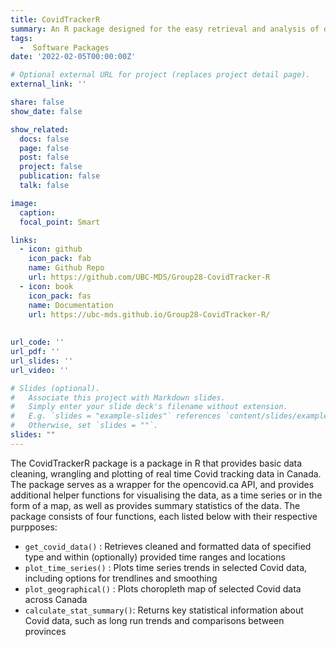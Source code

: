 ```yaml
---
title: CovidTrackerR 
summary: An R package designed for the easy retrieval and analysis of data pertaining to Covid trends in Canada, including information about cases, vaccinations and testing. 
tags:
  -  Software Packages 
date: '2022-02-05T00:00:00Z'

# Optional external URL for project (replaces project detail page).
external_link: ''

share: false
show_date: false

show_related:
  docs: false
  page: false
  post: false
  project: false
  publication: false
  talk: false

image:
  caption: 
  focal_point: Smart

links:
  - icon: github
    icon_pack: fab
    name: Github Repo
    url: https://github.com/UBC-MDS/Group28-CovidTracker-R
  - icon: book
    icon_pack: fas
    name: Documentation
    url: https://ubc-mds.github.io/Group28-CovidTracker-R/
    
    
url_code: ''
url_pdf: ''
url_slides: ''
url_video: ''

# Slides (optional).
#   Associate this project with Markdown slides.
#   Simply enter your slide deck's filename without extension.
#   E.g. `slides = "example-slides"` references `content/slides/example-slides.md`.
#   Otherwise, set `slides = ""`.
slides: ""
---
```


The CovidTrackerR package is a package in R that provides basic data cleaning, wrangling and plotting of real time Covid tracking data in Canada. The package serves as a wrapper for the opencovid.ca API, and provides additional helper functions for visualising the data, as a time series or in the form of a map, as well as provides summary statistics of the data. The package consists of four functions, each listed below with their respective purpposes:
* `get_covid_data()` : Retrieves cleaned and formatted data of specified type and within (optionally) provided time ranges and locations
* `plot_time_series()` : Plots time series trends in selected Covid data, including options for trendlines and smoothing
* `plot_geographical()` : Plots choropleth map of selected Covid data across Canada
* `calculate_stat_summary()`: Returns key statistical information about Covid data, such as long run trends and comparisons between provinces

